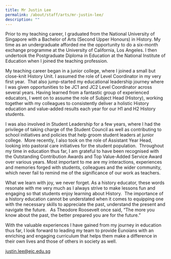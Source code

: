 ```yaml
---
title: Mr Justin Lee
permalink: /about/staff/arts/mr-justin-lee/
description: ""
---
```


Prior to my teaching career, I graduated from the National University of Singapore with a Bachelor of Arts (Second Upper Honours) in History. My time as an undergraduate afforded me the opportunity to do a six-month exchange programme at the University of California, Los Angeles. I then undertook the Postgraduate Diploma in Education at the National Institute of Education when I joined the teaching profession.

My teaching career began in a junior college, where I joined a small but close-knit History Unit. I assumed the role of Level Coordinator in my very first year.  That also jump-started my educational leadership journey where I was given opportunities to be JC1 and JC2 Level Coordinator across several years. Having learned from a fantastic group of experienced educators, I went on to assume the role of Subject Head (History), working together with my colleagues to consistently deliver a holistic History education and value-added results each year for our H1 and H2 History students.

I was also involved in Student Leadership for a few years, where I had the privilege of taking charge of the Student Council as well as contributing to school initiatives and policies that help groom student leaders at junior college.  More recently, I also took on the role of Assistant Year Head, looking into pastoral care initiatives for the student population.  Throughout my time in education thus far, I am grateful to have been recognised with the Outstanding Contribution Awards and Top Value-Added Service Award over various years. Most important to me are my interactions, experiences and memories forged with students, colleagues and the wider community, which never fail to remind me of the significance of our work as teachers.

What we learn with joy, we never forget. As a history educator, these words resonate with me very much as I always strive to make lessons fun and engaging so that students enjoy learning about History.  The importance of a history education cannot be understated when it comes to equipping one with the necessary skills to appreciate the past, understand the present and navigate the future.   As Theodore Roosevelt once said, “The more you know about the past, the better prepared you are for the future.”

With the valuable experiences I have gained from my journey in education thus far, I look forward to leading my team to provide Eunoians with an enriching and engaging curriculum that helps them make a difference in their own lives and those of others in society as well.

[justin.lee@ejc.edu.sg](mailto:justin.lee@ejc.edu.sg)